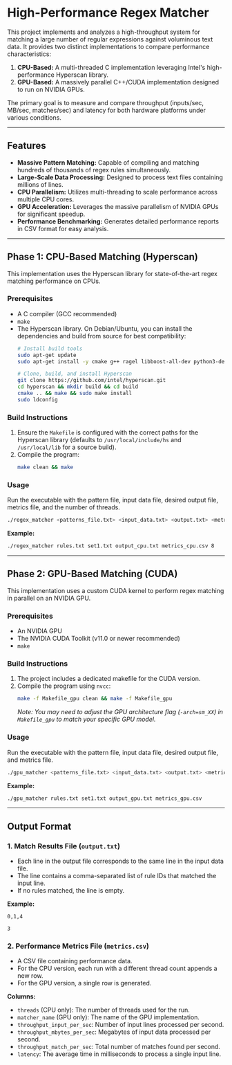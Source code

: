 # High-Performance Regex Matcher

This project implements and analyzes a high-throughput system for matching a large number of regular expressions against voluminous text data. It provides two distinct implementations to compare performance characteristics:

1.  **CPU-Based:** A multi-threaded C implementation leveraging Intel's high-performance Hyperscan library.
2.  **GPU-Based:** A massively parallel C++/CUDA implementation designed to run on NVIDIA GPUs.

The primary goal is to measure and compare throughput (inputs/sec, MB/sec, matches/sec) and latency for both hardware platforms under various conditions.

-----

## Features

  - **Massive Pattern Matching:** Capable of compiling and matching hundreds of thousands of regex rules simultaneously.
  - **Large-Scale Data Processing:** Designed to process text files containing millions of lines.
  - **CPU Parallelism:** Utilizes multi-threading to scale performance across multiple CPU cores.
  - **GPU Acceleration:** Leverages the massive parallelism of NVIDIA GPUs for significant speedup.
  - **Performance Benchmarking:** Generates detailed performance reports in CSV format for easy analysis.

-----

## Phase 1: CPU-Based Matching (Hyperscan)

This implementation uses the Hyperscan library for state-of-the-art regex matching performance on CPUs.

### Prerequisites

  - A C compiler (GCC recommended)
  - `make`
  - The Hyperscan library. On Debian/Ubuntu, you can install the dependencies and build from source for best compatibility:
    ```bash
    # Install build tools
    sudo apt-get update
    sudo apt-get install -y cmake g++ ragel libboost-all-dev python3-dev

    # Clone, build, and install Hyperscan
    git clone https://github.com/intel/hyperscan.git
    cd hyperscan && mkdir build && cd build
    cmake .. && make && sudo make install
    sudo ldconfig
    ```

### Build Instructions

1.  Ensure the `Makefile` is configured with the correct paths for the Hyperscan library (defaults to `/usr/local/include/hs` and `/usr/local/lib` for a source build).
2.  Compile the program:
    ```bash
    make clean && make
    ```

### Usage

Run the executable with the pattern file, input data file, desired output file, metrics file, and the number of threads.

```bash
./regex_matcher <patterns_file.txt> <input_data.txt> <output.txt> <metrics.csv> <num_threads>
```

**Example:**

```bash
./regex_matcher rules.txt set1.txt output_cpu.txt metrics_cpu.csv 8
```

-----

## Phase 2: GPU-Based Matching (CUDA)

This implementation uses a custom CUDA kernel to perform regex matching in parallel on an NVIDIA GPU.

### Prerequisites

  - An NVIDIA GPU
  - The NVIDIA CUDA Toolkit (v11.0 or newer recommended)
  - `make`

### Build Instructions

1.  The project includes a dedicated makefile for the CUDA version.
2.  Compile the program using `nvcc`:
    ```bash
    make -f Makefile_gpu clean && make -f Makefile_gpu
    ```
    *Note: You may need to adjust the GPU architecture flag (`-arch=sm_XX`) in `Makefile_gpu` to match your specific GPU model.*

### Usage

Run the executable with the pattern file, input data file, desired output file, and metrics file.

```bash
./gpu_matcher <patterns_file.txt> <input_data.txt> <output.txt> <metrics.csv>
```

**Example:**

```bash
./gpu_matcher rules.txt set1.txt output_gpu.txt metrics_gpu.csv
```

-----

## Output Format

### 1\. Match Results File (`output.txt`)

  - Each line in the output file corresponds to the same line in the input data file.
  - The line contains a comma-separated list of rule IDs that matched the input line.
  - If no rules matched, the line is empty.

**Example:**

```
0,1,4

3
```

### 2\. Performance Metrics File (`metrics.csv`)

  - A CSV file containing performance data.
  - For the CPU version, each run with a different thread count appends a new row.
  - For the GPU version, a single row is generated.

**Columns:**

  - `threads` (CPU only): The number of threads used for the run.
  - `matcher_name` (GPU only): The name of the GPU implementation.
  - `throughput_input_per_sec`: Number of input lines processed per second.
  - `throughput_mbytes_per_sec`: Megabytes of input data processed per second.
  - `throughput_match_per_sec`: Total number of matches found per second.
  - `latency`: The average time in milliseconds to process a single input line.
